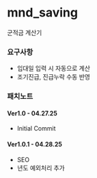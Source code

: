 # mnd_saving

군적금 계산기 <br>

<h3>요구사항</h3>

<ul>
<li>입대일 입력 시 자동으로 계산 </li>
<li>조기진급, 진급누락 수동 반영</li>
</ul>

<h3>패치노트</h3>

<h4>Ver1.0 - 04.27.25</h4>
<ul>
<li>Initial Commit
</ul>

<h4>Ver1.0.1 - 04.28.25</h4>
<ul>
<li>SEO
<li>년도 예외처리 추가
</ul>
